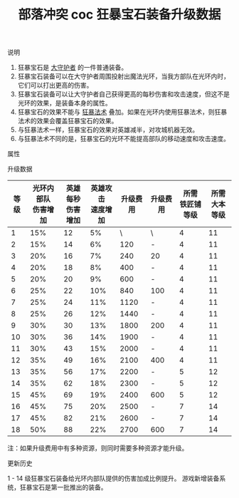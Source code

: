 ﻿---
title: "部落冲突 coc 狂暴宝石装备升级数据"
navTitle: "狂暴宝石"
shownTitle: "狂暴宝石"
description: "狂暴宝石是大守护者的一件普通装备。狂暴宝石装备可以在大守护者周围投射出魔法光环，当我方部队在光环内时，它们可以打出更高的伤害。狂暴宝石的效果不能与狂暴法术叠加。如果在光环内使用狂暴法术，则狂暴法术的效果会覆盖狂暴宝石的效果。"
module: upgrade-home
imgFolder: home_heroes/0782
wiki: https://clashofclans.fandom.com/wiki/Rage_Gem
canonical: /upgrade/0782-Rage-Gem
---

<UnitInfo :folder="$frontmatter.imgFolder" imgSrc="Rage_Gem_info.png" :imgAlt="$frontmatter.navTitle" description="附近友军单位会造成额外伤害。" />

<SmallTitle>说明</SmallTitle>

1. 狂暴宝石是 [大守护者](/upgrade/0202-Grand-Warden) 的一件普通装备。
2. 狂暴宝石装备可以在大守护者周围投射出魔法光环，当我方部队在光环内时，它们可以打出更高的伤害。
3. 狂暴宝石装备可以让大守护者自己获得更高的每秒伤害和攻击速度，但这不是光环的效果，是装备本身的属性。
4. 狂暴宝石的效果不能与 [狂暴法术](/upgrade/0102-Rage-Spell) 叠加。如果在光环内使用狂暴法术，则狂暴法术的效果会覆盖狂暴宝石的效果。
5. 与狂暴法术一样，狂暴宝石的效果对英雄减半，对攻城机器无效。
6. 与狂暴法术不同的是，狂暴宝石的光环不能提高部队的移动速度和攻击速度。

<SmallTitle>属性</SmallTitle>

<UnitProperties>
    <UnitProperty pKey="技能类型" pValue="被动技能" />
    <UnitProperty pKey="装备稀有度" pValue="普通" />
    <UnitProperty pKey="所需铁匠铺等级" pValue="4" />
    <UnitProperty pKey="所需大本等级" pValue="11" />
</UnitProperties>

<SmallTitle>升级数据</SmallTitle>

<script setup>
const tableExtraInfo = [
    {
        "column": 4,
        "type": "cost",
        "icon": "Shiny_Ore",
        "noGoldPass": true
    },
    {
        "column": 5,
        "type": "cost",
        "icon": "Glowy_Ore",
        "noGoldPass": true
    }
];
</script>

<UnitTable :tableExtraInfo="tableExtraInfo">

| 等级 |光环内部队<br>伤害增加|英雄每秒<br>伤害增加|英雄攻击<br>速度增加|升级费用|升级费用|所需<br>铁匠铺等级|所需<br>大本等级|
| ---- |         ---        |        ---        |        ---       |   --- |  ---  |       ---       |       ---     |
|   1  |         15%        |         12        |         5%       |    \  |   \   |        4        |       11      |
|   2  |         15%        |         14        |         6%       |   120 |   -   |        4        |       11      |
|   3  |         20%        |         16        |         7%       |   240 |   20  |        4        |       11      |
|   4  |         20%        |         18        |         8%       |   400 |   -   |        4        |       11      |
|   5  |         20%        |         20        |         9%       |   600 |   -   |        4        |       11      |
|   6  |         25%        |         22        |        10%       |   840 |  100  |        4        |       11      |
|   7  |         25%        |         24        |        11%       |  1120 |   -   |        4        |       11      |
|   8  |         25%        |         26        |        12%       |  1440 |   -   |        4        |       11      |
|   9  |         30%        |         30        |        13%       |  1800 |  200  |        4        |       11      |
|  10  |         30%        |         36        |        14%       |  1900 |   -   |        4        |       11      |
|  11  |         30%        |         43        |        15%       |  2000 |   -   |        4        |       11      |
|  12  |         35%        |         49        |        16%       |  2100 |  400  |        4        |       11      |
|  13  |         35%        |         56        |        17%       |  2200 |   -   |        5        |       12      |
|  14  |         35%        |         62        |        18%       |  2300 |   -   |        5        |       12      |
|  15  |         45%        |         69        |        19%       |  2400 |  600  |        5        |       12      |
|  16  |         45%        |         75        |        20%       |  2500 |   -   |        7        |       14      |
|  17  |         45%        |         82        |        21%       |  2600 |   -   |        7        |       14      |
|  18  |         50%        |         88        |        22%       |  2700 |  600  |        7        |       14      |
</UnitTable>

注：如果升级费用中有多种资源，则同时需要多种资源才能升级。

<SmallTitle>更新历史</SmallTitle>

<Timeline>
    <TimelineItem date="2024/09/09">
        <TimelineRow>1 - 14 级狂暴宝石装备给光环内部队提供的伤害加成比例提升。</TimelineRow>
    </TimelineItem>
    <TimelineItem date="2023/12/12">
        <TimelineRow>游戏新增装备系统，狂暴宝石是第一批推出的装备。</TimelineRow>
    </TimelineItem>
    <TimelineItem :historyBottom="true" />
</Timeline>